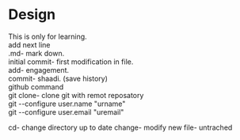 # Design
This is only for learning.
<br> add next line
<br>
.md- mark down.
<br>
initial commit- first modification in file.
<br>
add- engagement.
<br>
commit- shaadi. (save history)
<br>
github command
<br>
git clone- clone git with remot reposatory
<br>
git --configure user.name "urname"
<br>
git --configure user.email "uremail"
<br>

cd- change directory
up to date
change- modify
new file- untrached 